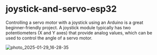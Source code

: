 # joystick-and-servo-esp32


Controlling a servo motor with a joystick using an Arduino is a great beginner-friendly project. A joystick module typically has two potentiometers (X and Y axes) that provide analog values, which can be used to control the angle of a servo motor.

![photo_2025-01-29_16-28-35](https://github.com/user-attachments/assets/52aa7d02-619d-4a9d-8d14-42ab5f472722)
